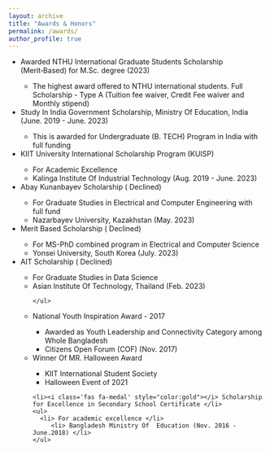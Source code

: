 ```yaml
---
layout: archive
title: "Awards & Honors"
permalink: /awards/
author_profile: true
---
```


<ul>

  <li><i class='fas fa-medal' style="color:gold"></i> Awarded NTHU International Graduate Students Scholarship (Merit‑Based) for M.Sc. degree (2023)</li>
    <ul>
        <li> The highest award offered to NTHU international students. Full Scholarship - Type A (Tuition fee waiver, Credit Fee waiver and Monthly stipend) </li>
  </ul>
  
  <li><i class='fas fa-medal' style="color:gold"></i> Study In India Government Scholarship, Ministry Of Education, India (June. 2019 - June. 2023) </li>
    <ul>
        <li>  This is awarded for Undergraduate (B. TECH) Program in India with full funding </li>
    </ul>
        

  <li><i class='fas fa-medal' style="color:gold"></i> KIIT University International Scholarship Program (KUISP)  </li>
    <ul>
       <li>  For  Academic Excellence </li>
      <li>  Kalinga Institute Of Industrial Technology (Aug. 2019 - June. 2023) </li>
    </ul>

  <li><i class='fas fa-medal' style="color:gold"></i> Abay Kunanbayev Scholarship ( Declined) </li>
    <ul>
      <li> For  Graduate Studies in Electrical and Computer Engineering with full fund </li>
         <li>  Nazarbayev University, Kazakhstan (May. 2023) </li>
    </ul>
  
   <li><i class='fas fa-medal' style="color:gold"></i> Merit Based Scholarship ( Declined) </li>
    <ul>
        <li> For MS-PhD combined program in Electrical and Computer Science </li>
        <li> Yonsei University, South Korea (July. 2023) </li>
    </ul>
  <li><i class='fas fa-medal' style="color:gold"></i> AIT Scholarship ( Declined) </li>
    <ul>
      <li> For  Graduate Studies in Data Science </li>
         <li>  Asian Institute Of Technology, Thailand (Feb. 2023) </li>
   
    </ul>
  <li><i class='fas fa-medal' style="color:gold"></i> National Youth Inspiration Award - 2017 </li>
    <ul>
      <li> Awarded as Youth Leadership and Connectivity Category among Whole Bangladesh </li>
         <li>  Citizens Open Forum (COF) (Nov. 2017) </li>
    </ul>

  <li><i class='fas fa-medal' style="color:gold"></i> Winner Of MR. Halloween Award </li>
    <ul>
      <li> KIIT International Student Society </li>
         <li>  Halloween Event of 2021 </li>
    </ul>

    <li><i class='fas fa-medal' style="color:gold"></i> Scholarship for Excellence in Secondary School Certificate </li>
    <ul>
      <li> For academic excellence </li>
         <li> Bangladesh Ministry Of  Education (Nov. 2016 - June.2018) </li>
    </ul>
